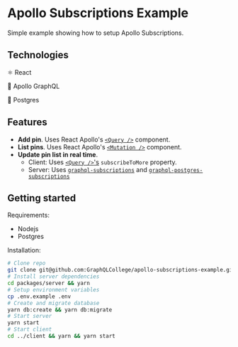 # Apollo Subscriptions Example

Simple example showing how to setup Apollo Subscriptions.

## Technologies

⚛️ React

🚀 Apollo GraphQL

💾 Postgres

## Features

* **Add pin**. Uses React Apollo's [`<Query />`](https://www.apollographql.com/docs/react/essentials/queries.html#basic) component.
* **List pins**. Uses React Apollo's [`<Mutation />`](https://www.apollographql.com/docs/react/essentials/mutations.html#basic) component.
* **Update pin list in real time**.
  * Client: Uses [`<Query />`'s](https://www.apollographql.com/docs/react/essentials/queries.html#props) `subscribeToMore` property.
  * Server: Uses [`graphql-subscriptions`](https://github.com/apollographql/graphql-subscriptions) and [`graphql-postgres-subscriptions`](https://github.com/GraphQLCollege/graphql-postgres-subscriptions)

## Getting started

Requirements:

* Nodejs
* Postgres

Installation:

```sh
# Clone repo
git clone git@github.com:GraphQLCollege/apollo-subscriptions-example.git
# Install server dependencies
cd packages/server && yarn
# Setup environment variables
cp .env.example .env
# Create and migrate database
yarn db:create && yarn db:migrate
# Start server
yarn start
# Start client
cd ../client && yarn && yarn start
```
